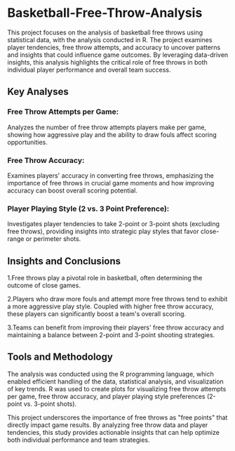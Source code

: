 # Basketball-Free-Throw-Analysis

This project focuses on the analysis of basketball free throws using statistical data, with the analysis conducted in R. The project examines player tendencies, free throw attempts, and accuracy to uncover patterns and insights that could influence game outcomes. By leveraging data-driven insights, this analysis highlights the critical role of free throws in both individual player performance and overall team success.

## Key Analyses
### Free Throw Attempts per Game:
Analyzes the number of free throw attempts players make per game, showing how aggressive play and the ability to draw fouls affect scoring opportunities.

### Free Throw Accuracy:
Examines players' accuracy in converting free throws, emphasizing the importance of free throws in crucial game moments and how improving accuracy can boost overall scoring potential.

### Player Playing Style (2 vs. 3 Point Preference):
Investigates player tendencies to take 2-point or 3-point shots (excluding free throws), providing insights into strategic play styles that favor close-range or perimeter shots.

## Insights and Conclusions
1.Free throws play a pivotal role in basketball, often determining the outcome of close games.

2.Players who draw more fouls and attempt more free throws tend to exhibit a more aggressive play style. Coupled with higher free throw accuracy, these players can significantly boost a team's overall scoring.

3.Teams can benefit from improving their players' free throw accuracy and maintaining a balance between 2-point and 3-point shooting strategies.

## Tools and Methodology
The analysis was conducted using the R programming language, which enabled efficient handling of the data, statistical analysis, and visualization of key trends.
R was used to create plots for visualizing free throw attempts per game, free throw accuracy, and player playing style preferences (2-point vs. 3-point shots).


This project underscores the importance of free throws as "free points" that directly impact game results. By analyzing free throw data and player tendencies, this study provides actionable insights that can help optimize both individual performance and team strategies.
